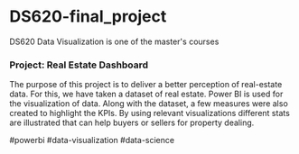 # DS620-final_project
DS620 Data Visualization is one of the master's courses

### Project: Real Estate Dashboard

The purpose of this project is to deliver a better perception of real-estate data. For this, we have taken a dataset of real estate. Power BI is used for the visualization of data. Along with the dataset, a few measures were also created to highlight the KPIs. By using relevant visualizations different stats are illustrated that can help buyers or sellers for property dealing.

#powerbi #data-visualization #data-science
